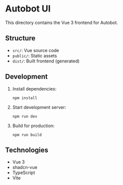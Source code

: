 # Autobot UI

This directory contains the Vue 3 frontend for Autobot.

## Structure

- `src/`: Vue source code
- `public/`: Static assets
- `dist/`: Built frontend (generated)

## Development

1. Install dependencies:
   ```
   npm install
   ```

2. Start development server:
   ```
   npm run dev
   ```

3. Build for production:
   ```
   npm run build
   ```

## Technologies

- Vue 3
- shadcn-vue
- TypeScript
- Vite
